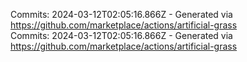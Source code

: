 Commits: 2024-03-12T02:05:16.866Z - Generated via https://github.com/marketplace/actions/artificial-grass
<br>
Commits: 2024-03-12T02:05:16.866Z - Generated via https://github.com/marketplace/actions/artificial-grass
<br>
